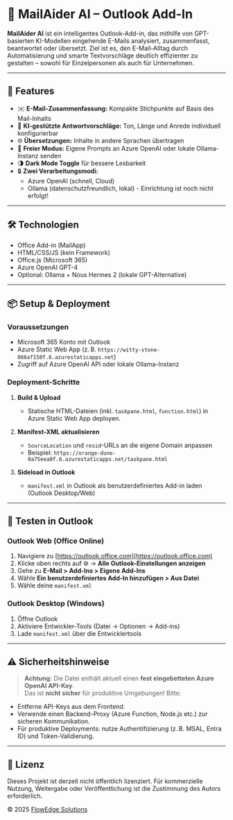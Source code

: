 # 📧 MailAider AI – Outlook Add-In

**MailAider AI** ist ein intelligentes Outlook-Add-in, das mithilfe von GPT-basierten KI-Modellen eingehende E-Mails analysiert, zusammenfasst, beantwortet oder übersetzt. Ziel ist es, den E-Mail-Alltag durch Automatisierung und smarte Textvorschläge deutlich effizienter zu gestalten – sowohl für Einzelpersonen als auch für Unternehmen.

---

## 🚀 Features

- ✉️ **E-Mail-Zusammenfassung:** Kompakte Stichpunkte auf Basis des Mail-Inhalts
- 🤖 **KI-gestützte Antwortvorschläge:** Ton, Länge und Anrede individuell konfigurierbar
- 🌐 **Übersetzungen:** Inhalte in andere Sprachen übertragen
- 🧠 **Freier Modus:** Eigene Prompts an Azure OpenAI oder lokale Ollama-Instanz senden
- 🌗 **Dark Mode Toggle** für bessere Lesbarkeit
- 🔒 **Zwei Verarbeitungsmodi:**
  - Azure OpenAI (schnell, Cloud)
  - Ollama (datenschutzfreundlich, lokal) - Einrichtung ist noch nicht erfolgt!

---

## 🛠️ Technologien

- Office Add-in (MailApp)
- HTML/CSS/JS (kein Framework)
- Office.js (Microsoft 365)
- Azure OpenAI GPT-4
- Optional: Ollama + Nous Hermes 2 (lokale GPT-Alternative)

---

## 📦 Setup & Deployment

### Voraussetzungen

- Microsoft 365 Konto mit Outlook
- Azure Static Web App (z. B. `https://witty-stone-066af150f.6.azurestaticapps.net`)
- Zugriff auf Azure OpenAI API oder lokale Ollama-Instanz

### Deployment-Schritte

1. **Build & Upload**
   - Statische HTML-Dateien (inkl. `taskpane.html`, `function.html`) in Azure Static Web App deployen.

2. **Manifest-XML aktualisieren**
   - `SourceLocation` und `resid`-URLs an die eigene Domain anpassen
   - Beispiel: `https://orange-dune-0a75eea0f.6.azurestaticapps.net/taskpane.html`

3. **Sideload in Outlook**
   - `manifest.xml` in Outlook als benutzerdefiniertes Add-in laden (Outlook Desktop/Web)

---

## 🧪 Testen in Outlook

### Outlook Web (Office Online)

1. Navigiere zu [https://outlook.office.com](https://outlook.office.com)
2. Klicke oben rechts auf ⚙️ → **Alle Outlook-Einstellungen anzeigen**
3. Gehe zu **E-Mail > Add-Ins > Eigene Add-Ins**
4. Wähle **Ein benutzerdefiniertes Add-In hinzufügen > Aus Datei**
5. Wähle deine `manifest.xml`

### Outlook Desktop (Windows)

1. Öffne Outlook
2. Aktiviere Entwickler-Tools (Datei → Optionen → Add-ins)
3. Lade `manifest.xml` über die Entwicklertools

---

## ⚠️ Sicherheitshinweise

> **Achtung:** Die Datei enthält aktuell einen **fest eingebetteten Azure OpenAI API-Key**.  
Das ist **nicht sicher** für produktive Umgebungen! Bitte:

- Entferne API-Keys aus dem Frontend.
- Verwende einen Backend-Proxy (Azure Function, Node.js etc.) zur sicheren Kommunikation.
- Für produktive Deployments: nutze Authentifizierung (z. B. MSAL, Entra ID) und Token-Validierung.

---

## 📄 Lizenz

Dieses Projekt ist derzeit nicht öffentlich lizenziert. Für kommerzielle Nutzung, Weitergabe oder Veröffentlichung ist die Zustimmung des Autors erforderlich.

© 2025 [FlowEdge Solutions](https://flowedge.de)
